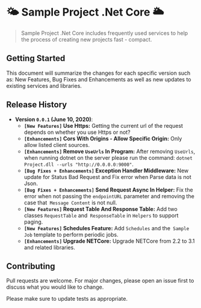﻿# 🌤️ Sample Project .Net Core 🌥️

> Sample Project .Net Core includes frequently used services to help the process of creating new projects fast - compact.

## Getting Started

This document will summarize the changes for each specific version such as: New Features, Bug Fixes and Enhancements as well as new updates to existing services and libraries.

## Release History

* **Version `0.0.1` (June 10, 2020)**:
  * **`[New Features]` Use Https:** Getting the current url of the request depends on whether you use Https or not?
  * **`[Enhancements]` Cors With Origins - Allow Specific Origin:** Only allow listed client sources.
  * **`[Enhancements]` Remove `UseUrls` In Program:** After removing `UseUrls`, when running dotnet on the server please run the command: `dotnet Project.dll --urls "http://0.0.0.0:9000"`.
  * **`[Bug Fixes + Enhancements]` Exception Handler Middleware:** New update for Status Bad Request and Fix error when Parse data is not Json.
  * **`[Bug Fixes + Enhancements]` Send Request Async In Helper:** Fix the error when not passing the `endpointURL` parameter and removing the case that` Message Content` is not null.
  * **`[New Features]` Request Table And Response Table:** Add two classes `RequestTable` and` ResponseTable` in `Helpers` to support paging.
  * **`[New Features]` Schedules Feature:** Add `Schedules` and the` Sample Job` template to perform periodic jobs.
  * **`[Enhancements]` Upgrade NETCore:** Upgrade NETCore from 2.2 to 3.1 and related libraries.

## Contributing
Pull requests are welcome. For major changes, please open an issue first to discuss what you would like to change.

Please make sure to update tests as appropriate.